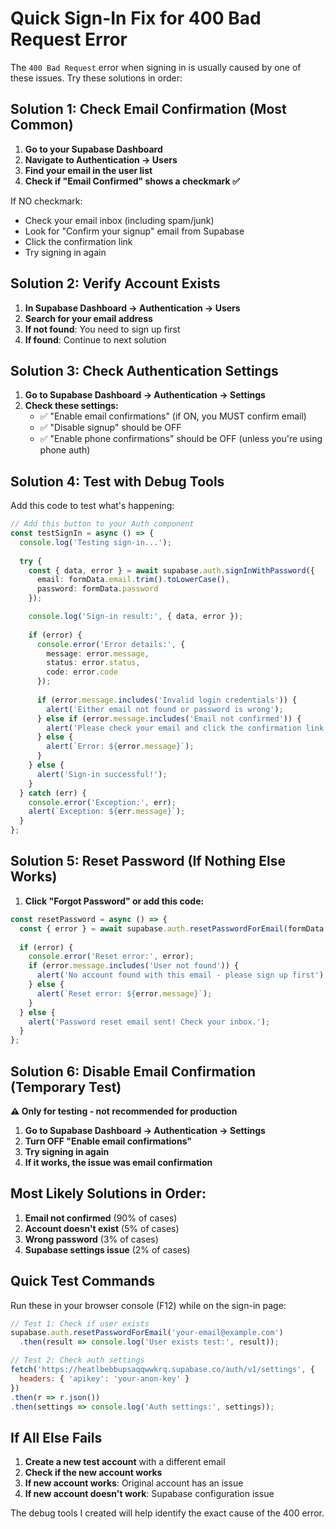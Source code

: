 # Quick Sign-In Fix for 400 Bad Request Error

The `400 Bad Request` error when signing in is usually caused by one of these issues. Try these solutions in order:

## Solution 1: Check Email Confirmation (Most Common)

1. **Go to your Supabase Dashboard**
2. **Navigate to Authentication → Users**
3. **Find your email in the user list**
4. **Check if "Email Confirmed" shows a checkmark ✅**

If NO checkmark:
- Check your email inbox (including spam/junk)
- Look for "Confirm your signup" email from Supabase
- Click the confirmation link
- Try signing in again

## Solution 2: Verify Account Exists

1. **In Supabase Dashboard → Authentication → Users**
2. **Search for your email address**
3. **If not found**: You need to sign up first
4. **If found**: Continue to next solution

## Solution 3: Check Authentication Settings

1. **Go to Supabase Dashboard → Authentication → Settings**
2. **Check these settings:**
   - ✅ "Enable email confirmations" (if ON, you MUST confirm email)
   - ✅ "Disable signup" should be OFF
   - ✅ "Enable phone confirmations" should be OFF (unless you're using phone auth)

## Solution 4: Test with Debug Tools

Add this code to test what's happening:

```typescript
// Add this button to your Auth component
const testSignIn = async () => {
  console.log('Testing sign-in...');
  
  try {
    const { data, error } = await supabase.auth.signInWithPassword({
      email: formData.email.trim().toLowerCase(),
      password: formData.password
    });

    console.log('Sign-in result:', { data, error });
    
    if (error) {
      console.error('Error details:', {
        message: error.message,
        status: error.status,
        code: error.code
      });
      
      if (error.message.includes('Invalid login credentials')) {
        alert('Either email not found or password is wrong');
      } else if (error.message.includes('Email not confirmed')) {
        alert('Please check your email and click the confirmation link');
      } else {
        alert(`Error: ${error.message}`);
      }
    } else {
      alert('Sign-in successful!');
    }
  } catch (err) {
    console.error('Exception:', err);
    alert(`Exception: ${err.message}`);
  }
};
```

## Solution 5: Reset Password (If Nothing Else Works)

1. **Click "Forgot Password" or add this code:**

```typescript
const resetPassword = async () => {
  const { error } = await supabase.auth.resetPasswordForEmail(formData.email);
  
  if (error) {
    console.error('Reset error:', error);
    if (error.message.includes('User not found')) {
      alert('No account found with this email - please sign up first');
    } else {
      alert(`Reset error: ${error.message}`);
    }
  } else {
    alert('Password reset email sent! Check your inbox.');
  }
};
```

## Solution 6: Disable Email Confirmation (Temporary Test)

**⚠️ Only for testing - not recommended for production**

1. **Go to Supabase Dashboard → Authentication → Settings**
2. **Turn OFF "Enable email confirmations"**
3. **Try signing in again**
4. **If it works, the issue was email confirmation**

## Most Likely Solutions in Order:

1. **Email not confirmed** (90% of cases)
2. **Account doesn't exist** (5% of cases)
3. **Wrong password** (3% of cases)
4. **Supabase settings issue** (2% of cases)

## Quick Test Commands

Run these in your browser console (F12) while on the sign-in page:

```javascript
// Test 1: Check if user exists
supabase.auth.resetPasswordForEmail('your-email@example.com')
  .then(result => console.log('User exists test:', result));

// Test 2: Check auth settings
fetch('https://heatlbebbupsaqqwwkrq.supabase.co/auth/v1/settings', {
  headers: { 'apikey': 'your-anon-key' }
})
.then(r => r.json())
.then(settings => console.log('Auth settings:', settings));
```

## If All Else Fails

1. **Create a new test account** with a different email
2. **Check if the new account works**
3. **If new account works**: Original account has an issue
4. **If new account doesn't work**: Supabase configuration issue

The debug tools I created will help identify the exact cause of the 400 error.